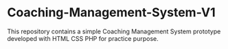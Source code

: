 # Coaching-Management-System-V1
This repository contains a simple Coaching Management System prototype developed with HTML CSS PHP for practice purpose.
